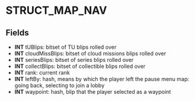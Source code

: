 # STRUCT_MAP_NAV

## Fields
* **INT** tUBlips: bitset of TU blips rolled over
* **INT** cloudMissBlips: bitset of cloud missions blips rolled over
* **INT** seriesBlips: bitset of series blips rolled over
* **INT** collectBlips: bitset of collectible blips rolled over
* **INT** rank: current rank
* **INT** leftBy: hash, means by which the player left the pause menu map: going back, selecting to join a lobby
* **INT** waypoint: hash, blip that the player selected as a waypoint